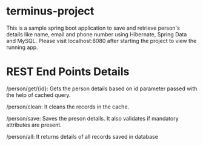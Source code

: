 # terminus-project

This is a sample spring boot application to save and retrieve person's details like name, email and phone number using Hibernate, Spring Data and MySQL. Please visit localhost:8080 after starting the project to view the running app.

# REST End Points Details

/person/get/{id}: Gets the person details based on id parameter passed with the help of cached query.

/person/clean:    It cleans the records in the cache.

/person/save:     Saves the preson details. It also validates if mandatory attributes are present.

/person/all:      It returns details of all records saved in database
